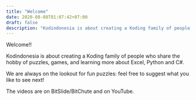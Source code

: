 ```yaml
---
title: "Welcome"
date: 2020-08-08T01:07:42+07:00
draft: false
description: "Kodindonesia is about creating a Koding family of people who share the hobby of puzzles, games, and learning more about Excel, Python and C#."
---
```

Welcome!!

Kodindonesia is about creating a Koding family of people who share the hobby of puzzles, games, and learning more about Excel, Python and C#.

We are always on the lookout for fun puzzles: feel free to suggest what you like to see next!

The videos are on BitSlide/BitChute and on YouTube.


